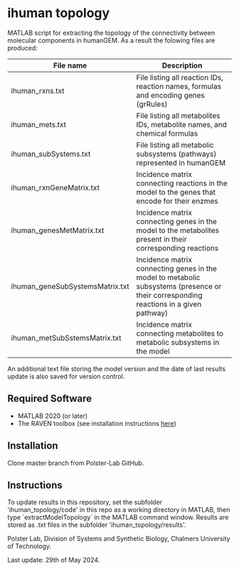 # ihuman topology

MATLAB script for extracting the topology of the connectivity between molecular components in humanGEM. As a result the folowing files are produced:

| File name | Description|
|----------|----------|
| ihuman_rxns.txt | File listing all reaction IDs, reaction names, formulas and encoding genes (grRules) |
| ihuman_mets.txt | File listing all metabolites IDs, metabolite names, and chemical formulas |
| ihuman_subSystems.txt| File listing all metabolic subsystems (pathways) represented in humanGEM |
| ihuman_rxnGeneMatrix.txt | Incidence matrix connecting reactions in the model to the genes that encode for their enzmes|
| ihuman_genesMetMatrix.txt | Incidence matrix connecting genes in the model to the metabolites present in their corresponding reactions |
| ihuman_geneSubSystemsMatrix.txt | Incidence matrix connecting genes in the model to metabolic subsystems (presence or their corresponding reactions in a given pathway) |
| ihuman_metSubSstemsMatrix.txt| Incidence matrix connecting metabolites to metabolic subsystems in the model |

An additional text file storing the model version and the date of last results update is also saved for version control.

## Required Software
- MATLAB 2020 (or later)
- The RAVEN toolbox (see installation instructions [here](https://github.com/SysBioChalmers/RAVEN/wiki/Installation#installation))

## Installation
Clone master branch from Polster-Lab GitHub.

## Instructions
To update results in this repository, set the subfolder 'ihuman_topology/code' in this repo as a working directory in MATLAB, then type
´extractModelTopology´ in the MATLAB command window. Results are stored as .txt files in the subfolder 'ihuman_topology/results'.

Polster Lab, Division of Systems and Synthetic Biology, Chalmers University of Technology.

Last update: 29th of May 2024.